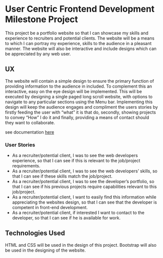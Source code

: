 # User Centric Frontend Development Milestone Project 

This project be a portfolio website so that I can showcase my skills and experience to recruiters and potential clients.
The website will be a means to which I can portray my experience, skills to the audience in a pleasant manner.
The website will also be interactive and include designs which can be appreciated by any web user.

## UX

The website will contain a simple design to ensure the primary function of providing information to the audience in included. 
To complement this an interactive, easy on the eye design will be implemented.
This will be executed by designing a single paged long scroll website, with options to navigate to any particular sections using the Menu bar.
Implementing this design will keep the audience engages and compliment the users stories by firstly feeding the user with “what” it is that do, secondly, showing projects to convey “How” I do it and finally, providing a means of contact should they want to collaborate.

see documentation [here](assets/MS1_Desktop.pdf)


### User Stories
- As a recruiter/potential client, I was to see the web developers experience, so that I can see if this is relevant to the job/project requirements.
- As a recruiter/potential client, I was to see the web developers’ skills, so that I can see if these skills match the job/project.
- As a recruiter/potential client, I was to see the developer’s portfolio, so that I can see if his previous projects require capabilities relevant to this job/project.
- As a recruiter/potential client, I want to easily find this information while appreciating the websites design, so that I can see that the developer is competent in front-end development.
- As a recruiter/potential client, if interested I want to contact to the developer, so that I can see if he is available for work.

## Technologies Used
HTML and CSS will be used in the design of this project. Bootstrap will also be used in the designing of the website.
